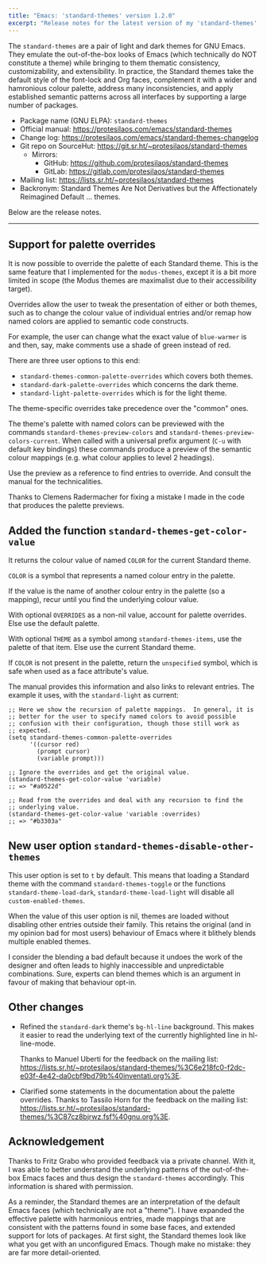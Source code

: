 ```yaml
---
title: "Emacs: 'standard-themes' version 1.2.0"
excerpt: "Release notes for the latest version of my 'standard-themes' for GNU Emacs."
---
```


The `standard-themes` are a pair of light and dark themes for GNU
Emacs.  They emulate the out-of-the-box looks of Emacs (which
technically do NOT constitute a theme) while bringing to them thematic
consistency, customizability, and extensibility.  In practice, the
Standard themes take the default style of the font-lock and Org faces,
complement it with a wider and hamronious colour palette, address many
inconsistencies, and apply established semantic patterns across all
interfaces by supporting a large number of packages.

+ Package name (GNU ELPA): `standard-themes`
+ Official manual: <https://protesilaos.com/emacs/standard-themes>
+ Change log: <https://protesilaos.com/emacs/standard-themes-changelog>
+ Git repo on SourceHut: <https://git.sr.ht/~protesilaos/standard-themes>
  - Mirrors:
    + GitHub: <https://github.com/protesilaos/standard-themes>
    + GitLab: <https://gitlab.com/protesilaos/standard-themes>
+ Mailing list: <https://lists.sr.ht/~protesilaos/standard-themes>
+ Backronym: Standard Themes Are Not Derivatives but the
  Affectionately Reimagined Default ... themes.

Below are the release notes.

* * *

## Support for palette overrides

It is now possible to override the palette of each Standard theme.
This is the same feature that I implemented for the `modus-themes`,
except it is a bit more limited in scope (the Modus themes are
maximalist due to their accessibility target).

Overrides allow the user to tweak the presentation of either or both
themes, such as to change the colour value of individual entries and/or
remap how named colors are applied to semantic code constructs.

For example, the user can change what the exact value of `blue-warmer`
is and then, say, make comments use a shade of green instead of red.

There are three user options to this end:

-   `standard-themes-common-palette-overrides` which covers both themes.
-   `standard-dark-palette-overrides` which concerns the dark theme.
-   `standard-light-palette-overrides` which is for the light theme.

The theme-specific overrides take precedence over the "common" ones.

The theme's palette with named colors can be previewed with the
commands `standard-themes-preview-colors` and
`standard-themes-preview-colors-current`.  When called with a
universal prefix argument (`C-u` with default key bindings) these
commands produce a preview of the semantic colour mappings (e.g. what
colour applies to level 2 headings).

Use the preview as a reference to find entries to override.  And
consult the manual for the technicalities.

Thanks to Clemens Radermacher for fixing a mistake I made in the code
that produces the palette previews.


## Added the function `standard-themes-get-color-value`

It returns the colour value of named `COLOR` for the current Standard
theme.

`COLOR` is a symbol that represents a named colour entry in the
palette.

If the value is the name of another colour entry in the palette (so a
mapping), recur until you find the underlying colour value.

With optional `OVERRIDES` as a non-nil value, account for palette
overrides.  Else use the default palette.

With optional `THEME` as a symbol among `standard-themes-items`, use
the palette of that item.  Else use the current Standard theme.

If `COLOR` is not present in the palette, return the `unspecified`
symbol, which is safe when used as a face attribute's value.

The manual provides this information and also links to relevant
entries.  The example it uses, with the `standard-light` as current:

```elisp
;; Here we show the recursion of palette mappings.  In general, it is
;; better for the user to specify named colors to avoid possible
;; confusion with their configuration, though those still work as
;; expected.
(setq standard-themes-common-palette-overrides
      '((cursor red)
        (prompt cursor)
        (variable prompt)))

;; Ignore the overrides and get the original value.
(standard-themes-get-color-value 'variable)
;; => "#a0522d"

;; Read from the overrides and deal with any recursion to find the
;; underlying value.
(standard-themes-get-color-value 'variable :overrides)
;; => "#b3303a"
```

## New user option `standard-themes-disable-other-themes`

This user option is set to `t` by default.  This means that loading a
Standard theme with the command `standard-themes-toggle` or the
functions `standard-theme-load-dark`,  `standard-theme-load-light`
will disable all `custom-enabled-themes`.

When the value of this user option is nil, themes are loaded without
disabling other entries outside their family.  This retains the
original (and in my opinion bad for most users) behaviour of Emacs
where it blithely blends multiple enabled themes.

I consider the blending a bad default because it undoes the work of
the designer and often leads to highly inaccessible and unpredictable
combinations.  Sure, experts can blend themes which is an argument in
favour of making that behaviour opt-in.


## Other changes

-   Refined the `standard-dark` theme's `bg-hl-line` background.  This
    makes it easier to read the underlying text of the currently
    highlighted line in hl-line-mode.

    Thanks to Manuel Uberti for the feedback on the mailing list:
    <https://lists.sr.ht/~protesilaos/standard-themes/%3C6e218fc0-f2dc-e03f-4e42-da0cbf9bd79b%40inventati.org%3E>.

-   Clarified some statements in the documentation about the palette
    overrides.  Thanks to Tassilo Horn for the feedback on the mailing
    list: <https://lists.sr.ht/~protesilaos/standard-themes/%3C87cz8bjrwz.fsf%40gnu.org%3E>.


## Acknowledgement

Thanks to Fritz Grabo who provided feedback via a private channel.
With it, I was able to better understand the underlying patterns of
the out-of-the-box Emacs faces and thus design the `standard-themes`
accordingly.  This information is shared with permission.

As a reminder, the Standard themes are an interpretation of the
default Emacs faces (which technically are not a "theme").  I have
expanded the effective palette with harmonious entries, made mappings
that are consistent with the patterns found in some base faces, and
extended support for lots of packages.  At first sight, the Standard
themes look like what you get with an unconfigured Emacs.  Though make
no mistake: they are far more detail-oriented.

